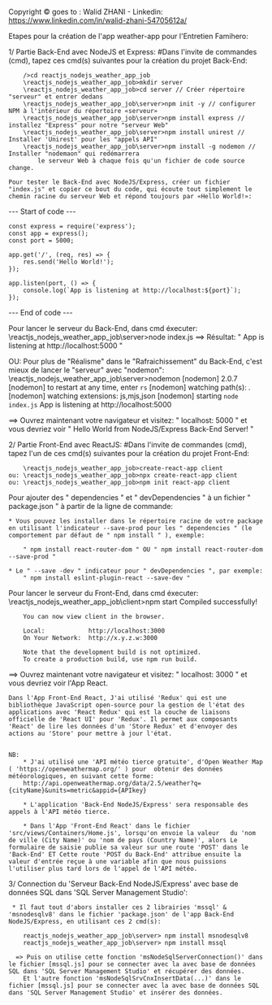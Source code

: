 Copyright © goes to : Walid ZHANI - Linkedin: https://www.linkedin.com/in/walid-zhani-54705612a/

Etapes pour la création de l'app weather-app pour l'Entretien Famihero:

  1/ Partie Back-End avec NodeJS et Express:
	#Dans l'invite de commandes (cmd), tapez ces cmd(s) suivantes pour la création du projet Back-End:

        />cd reactjs_nodejs_weather_app_job
        \reactjs_nodejs_weather_app_job>mkdir server
        \reactjs_nodejs_weather_app_job>cd server // Créer répertoire "serveur" et entrer dedans
        \reactjs_nodejs_weather_app_job\server>npm init -y // configurer NPM à l'intérieur du répertoire «serveur»
        \reactjs_nodejs_weather_app_job\server>npm install express // installez "Express" pour notre "serveur Web"
        \reactjs_nodejs_weather_app_job\server>npm install unirest // Installer 'Unirest' pour les "appels API"
        \reactjs_nodejs_weather_app_job\server>npm install -g nodemon // Installer "nodemaon" qui redémarrera 
            le serveur Web à chaque fois qu'un fichier de code source change.

    Pour tester le Back-End avec NodeJS/Express, créer un fichier "index.js" et copier ce bout du code, qui écoute tout simplement le chemin racine du serveur Web et répond toujours par «Hello World!»:

--- Start of code ---

	const express = require('express');
    const app = express();
    const port = 5000;

    app.get('/', (req, res) => {
        res.send('Hello World!');
    });

    app.listen(port, () => {
        console.log(`App is listening at http://localhost:${port}`);
    });
    
--- End of code ---

 Pour lancer le serveur du Back-End, dans cmd éxecuter:
	\reactjs_nodejs_weather_app_job\server>node index.js 
	    ==> Résultat: " App is listening at  http://localhost:5000 "

 OU:
 Pour plus de "Réalisme" dans le "Rafraichissement" du Back-End, c'est mieux de lancer le "serveur" avec "nodemon":
	\reactjs_nodejs_weather_app_job\server>nodemon
        [nodemon] 2.0.7
        [nodemon] to restart at any time, enter `rs`
        [nodemon] watching path(s): *.*
        [nodemon] watching extensions: js,mjs,json
        [nodemon] starting `node index.js`
        App is listening at http://localhost:5000

 ==> Ouvrez maintenant votre navigateur et visitez: " localhost: 5000 " et vous devriez voir 
     " Hello World from NodeJS/Express Back-End Server! "

 2/ Partie Front-End avec ReactJS:
    #Dans l'invite de commandes (cmd), tapez l'un de ces cmd(s) suivantes pour la création du projet Front-End:

		\reactjs_nodejs_weather_app_job>create-react-app client 
    ou: \reactjs_nodejs_weather_app_job>npx create-react-app client
    ou: \reactjs_nodejs_weather_app_job>npm init react-app client

Pour ajouter des " dependencies " et " devDependencies " à un fichier " package.json " à partir de la ligne de commande:

    * Vous pouvez les installer dans le répertoire racine de votre package en utilisant l'indicateur --save-prod pour les " dependencies " (le comportement par défaut de " npm install " ), exemple:

        " npm install react-router-dom " OU " npm install react-router-dom --save-prod "

    * Le " --save -dev " indicateur pour " devDependencies ", par exemple:
        " npm install eslint-plugin-react --save-dev "

  Pour lancer le serveur du Front-End, dans cmd éxecuter:
	\reactjs_nodejs_weather_app_job\client>npm start 
	    Compiled successfully!

        You can now view client in the browser.

        Local:            http://localhost:3000
        On Your Network:  http://x.y.z.w:3000

        Note that the development build is not optimized.
        To create a production build, use npm run build.

 ==> Ouvrez maintenant votre navigateur et visitez: " localhost: 3000 " et vous devriez voir l'App React.

    Dans l'App Front-End React, J'ai utilisé 'Redux' qui est une bibliothèque JavaScript open-source pour la gestion de l'état des applications avec 'React Redux' qui est la couche de liaisons officielle de 'React UI' pour 'Redux'. Il permet aux composants 'React' de lire les données d'un 'Store Redux' et d'envoyer des actions au 'Store' pour mettre à jour l'état.

    
    NB:
        * J'ai utilisé une 'API météo tierce gratuite', d'Open Weather Map ( 'https://openweathermap.org/' ) pour  obtenir des données météorologiques, en suivant cette forme:
        http://api.openweathermap.org/data/2.5/weather?q={cityName}&units=metric&appid={APIkey} 
    
        * L'application 'Back-End NodeJS/Express' sera responsable des appels à l'API météo tierce.
        
        * Dans l'App 'Front-End React' dans le fichier 'src/views/Containers/Home.js', lorsqu'on envoie la valeur   du 'nom de ville (City Name)' ou 'nom de pays (Country Name)', alors Le formulaire de saisie publie sa valeur sur une route 'POST' dans le 'Back-End' ET Cette route 'POST du Back-End' attribue ensuite la valeur d'entrée reçue à une variable afin que nous puissions l'utiliser plus tard lors de l'appel de l'API météo.

  3/ Connection du 'Serveur Back-End NodeJS/Express' avec base de données SQL dans 'SQL Server Management Studio':
     
     * Il faut tout d'abors installer ces 2 librairies 'mssql' & 'msnodesqlv8' dans le fichier 'package.json' de l'app Back-End NodeJS/Express, en utilisant ces 2 cmd(s):

        reactjs_nodejs_weather_app_job\server> npm install msnodesqlv8
        reactjs_nodejs_weather_app_job\server> npm install mssql

      => Puis on utilise cette fonction 'msNodeSqlServerConnection()' dans le fichier [mssql.js] pour se connecter avec la avec base de données SQL dans 'SQL Server Management Studio' et récupérer des données.
        Et l'autre fonction 'msNodeSqlSrvCnxInsertData(...)' dans le fichier [mssql.js] pour se connecter avec la avec base de données SQL dans 'SQL Server Management Studio' et insérer des données.